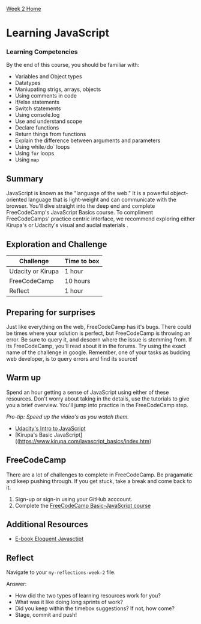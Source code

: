 [Week 2 Home](README.md)

# Learning JavaScript

### Learning Competencies 
By the end of this course, you should be familiar with:

- Variables and Object types 
- Datatypes  
- Maniupating strigs, arrays, objects  
- Using comments in code 
- If/else statements  
- Switch statements  
- Using console.log  
- Use and understand scope  
- Declare functions  
- Return things from functions  
- Explain the difference between arguments and parameters  
- Using while`/`do` loops  
- Using `for` loops  
- Using `map`  


## Summary
JavaScript is known as the "language of the web." It is a powerful object-oriented language that is light-weight and can communicate with the browser. You'll dive straight into the deep end and complete FreeCodeCamp's JavaScript Basics course. To compliment FreeCodeCamps' practice centric interface, we recommend exploring either Kirupa's or Udacity's visual and audial materials . 



## Exploration and Challenge

Challenge | Time to box |
------------|----------|
Udacity or Kirupa | 1 hour
FreeCodeCamp | 10 hours
Reflect | 1 hour

## Preparing for surprises
Just like everything on the web, FreeCodeCamp has it's bugs. There could be times where your solution is perfect, but FreeCodeCamp is throwing an error. Be sure to query it, and descern where the issue is stemming from. If its FreeCodeCamp, you'll read about it in the forums. Try using the exact name of the challenge in google. Remember, one of your tasks as budding web developer, is to query errors and find its source!


## Warm up 
Spend an hour getting a sense of JavaScript using either of these resources. Don't worry about taking in the details, use the tutorials to give you a brief overview. You'll jump into practice in the FreeCodeCamp step. 

_Pro-tip: Speed up the video's as you watch them._ 

- [Udacity's Intro to JavaScript](https://www.udacity.com/course/intro-to-javascript--ud803) 
- [Kirupa's Basic JavaScript]((https://www.kirupa.com/javascript_basics/index.htm)  


## FreeCodeCamp 
There are a lot of challenges to complete in FreeCodeCamp. Be pragamatic and keep pushing through. If you get stuck, take a break and come back to it.  


1. Sign-up or sign-in using your GitHub acccount. 
2. Complete the [FreeCodeCamp Basic-JavaScript course](https://learn.freecodecamp.org/javascript-algorithms-and-data-structures/basic-javascript)

## Additional Resources 
- [E-book Eloquent Javasctipt](http://eloquentjavascript.net/)

## Reflect
Navigate to your `my-reflections-week-2` file.

Answer: 

- How did the two types of learning resources work for you?
- What was it like doing long sprints of work? 
- Did you keep within the timebox suggestions? If not, how come?
- Stage, commit and push! 